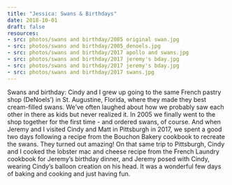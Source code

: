 ```yaml
---
title: "Jessica: Swans & Birthdays"
date: 2018-10-01
draft: false
resources:
- src: photos/swans and birthday/2005 original swan.jpg
- src: photos/swans and birthday/2005_denoels.jpg
- src: photos/swans and birthday/2017 apollo and swans.jpg
- src: photos/swans and birthday/2017 jeremy's bday.jpg
- src: photos/swans and birthday/2017 jeremy's bday.jpg
- src: photos/swans and birthday/2017 swans.jpg
---
```


Swans and birthday: Cindy and I grew up going to the same French pastry shop (DeNoels’) in St. Augustine, Florida, where they made they best cream-filled swans. We’ve often laughed about how we probably saw each other in there as kids but never realized it. In 2005 we finally went to the shop together for the first time - and ordered swans, of course. And when Jeremy and I visited Cindy and Matt in Pittsburgh in 2017, we spent a good two days following a recipe from the Bouchon Bakery cookbook to recreate the swans. They turned out amazing! On that same trip to Pittsburgh, Cindy and I cooked the lobster mac and cheese recipe from the French Laundry cookbook for Jeremy’s birthday dinner, and Jeremy posed with Cindy, wearing Cindy’s balloon creation on his head. It was a wonderful few days of baking and cooking and just having fun.

